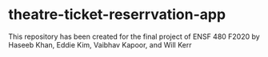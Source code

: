 # theatre-ticket-reserrvation-app
This repository has been created for the final project of ENSF 480 F2020 by Haseeb Khan, Eddie Kim, Vaibhav Kapoor, and Will Kerr
